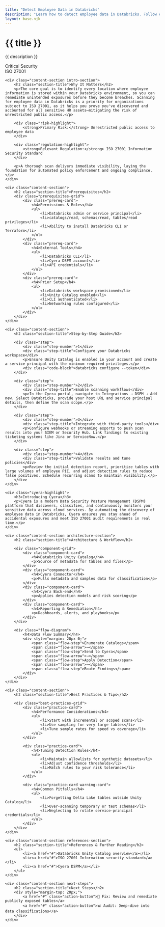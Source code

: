```yaml
---
title: "Detect Employee Data in Databricks"
description: "Learn how to detect employee data in Databricks. Follow our step-by-step guidance & best practices."
layout: base.njk
---
```


<div class="container">
    <div class="header">
        <h1>{{ title }}</h1>
        <p>{{ description }}</p>
        <div class="badge">Critical Security</div>
        <div class="badge regulation">ISO 27001</div>
    </div>

    <div class="content-section intro-section">
        <h2 class="section-title">Why It Matters</h2>
        <p>The core goal is to identify every location where employee information is stored within your Databricks environment, so you can remediate unintended exposures before they become breaches. Scanning for employee data in Databricks is a priority for organizations subject to ISO 27001, as it helps you prove you've discovered and accounted for all sensitive HR assets—mitigating the risk of unrestricted public access.</p>
        
        <div class="risk-highlight">
            <strong>Primary Risk:</strong> Unrestricted public access to employee data
        </div>
        
        <div class="regulation-highlight">
            <strong>Relevant Regulation:</strong> ISO 27001 Information Security Standard
        </div>
        
        <p>A thorough scan delivers immediate visibility, laying the foundation for automated policy enforcement and ongoing compliance.</p>
    </div>

    <div class="content-section">
        <h2 class="section-title">Prerequisites</h2>
        <div class="prerequisites-grid">
            <div class="prereq-card">
                <h4>Permissions & Roles</h4>
                <ul>
                    <li>Databricks admin or service principal</li>
                    <li>catalogs/read, schemas/read, tables/read privileges</li>
                    <li>Ability to install Databricks CLI or Terraform</li>
                </ul>
            </div>
            <div class="prereq-card">
                <h4>External Tools</h4>
                <ul>
                    <li>Databricks CLI</li>
                    <li>Cyera DSPM account</li>
                    <li>API credentials</li>
                </ul>
            </div>
            <div class="prereq-card">
                <h4>Prior Setup</h4>
                <ul>
                    <li>Databricks workspace provisioned</li>
                    <li>Unity Catalog enabled</li>
                    <li>CLI authenticated</li>
                    <li>Networking rules configured</li>
                </ul>
            </div>
        </div>
    </div>

    <div class="content-section">
        <h2 class="section-title">Step-by-Step Guide</h2>
        
        <div class="step">
            <div class="step-number">1</div>
            <div class="step-title">Configure your Databricks workspace</div>
            <p>Ensure Unity Catalog is enabled in your account and create a service principal with the minimum required privileges.</p>
            <div class="code-block">databricks configure --token</div>
        </div>

        <div class="step">
            <div class="step-number">2</div>
            <div class="step-title">Enable scanning workflows</div>
            <p>In the Cyera portal, navigate to Integrations → DSPM → Add new. Select Databricks, provide your host URL and service principal details, then define the scan scope.</p>
        </div>

        <div class="step">
            <div class="step-number">3</div>
            <div class="step-title">Integrate with third-party tools</div>
            <p>Configure webhooks or streaming exports to push scan results into your SIEM or Security Hub. Link findings to existing ticketing systems like Jira or ServiceNow.</p>
        </div>

        <div class="step">
            <div class="step-number">4</div>
            <div class="step-title">Validate results and tune policies</div>
            <p>Review the initial detection report, prioritize tables with large volumes of employee PII, and adjust detection rules to reduce false positives. Schedule recurring scans to maintain visibility.</p>
        </div>
    </div>

    <div class="cyera-highlight">
        <h3>Introducing Cyera</h3>
        <p>Cyera is a modern Data Security Posture Management (DSPM) platform that discovers, classifies, and continuously monitors your sensitive data across cloud services. By automating the discovery of employee data in Databricks, Cyera ensures you stay ahead of accidental exposures and meet ISO 27001 audit requirements in real time.</p>
    </div>

    <div class="content-section architecture-section">
        <h2 class="section-title">Architecture & Workflow</h2>
        
        <div class="component-grid">
            <div class="component-card">
                <h4>Databricks Unity Catalog</h4>
                <p>Source of metadata for tables and files</p>
            </div>
            <div class="component-card">
                <h4>Cyera Connector</h4>
                <p>Pulls metadata and samples data for classification</p>
            </div>
            <div class="component-card">
                <h4>Cyera Back-end</h4>
                <p>Applies detection models and risk scoring</p>
            </div>
            <div class="component-card">
                <h4>Reporting & Remediation</h4>
                <p>Dashboards, alerts, and playbooks</p>
            </div>
        </div>

        <div class="flow-diagram">
            <h4>Data Flow Summary</h4>
            <div style="margin: 20px 0;">
                <span class="flow-step">Enumerate Catalogs</span>
                <span class="flow-arrow">→</span>
                <span class="flow-step">Send to Cyera</span>
                <span class="flow-arrow">→</span>
                <span class="flow-step">Apply Detection</span>
                <span class="flow-arrow">→</span>
                <span class="flow-step">Route Findings</span>
            </div>
        </div>
    </div>

    <div class="content-section">
        <h2 class="section-title">Best Practices & Tips</h2>
        
        <div class="best-practices-grid">
            <div class="practice-card">
                <h4>Performance Considerations</h4>
                <ul>
                    <li>Start with incremental or scoped scans</li>
                    <li>Use sampling for very large tables</li>
                    <li>Tune sample rates for speed vs coverage</li>
                </ul>
            </div>
            
            <div class="practice-card">
                <h4>Tuning Detection Rules</h4>
                <ul>
                    <li>Maintain allowlists for synthetic datasets</li>
                    <li>Adjust confidence thresholds</li>
                    <li>Match rules to your risk tolerance</li>
                </ul>
            </div>
            
            <div class="practice-card warning-card">
                <h4>Common Pitfalls</h4>
                <ul>
                    <li>Forgetting Delta Lake tables outside Unity Catalog</li>
                    <li>Over-scanning temporary or test schemas</li>
                    <li>Neglecting to rotate service-principal credentials</li>
                </ul>
            </div>
        </div>
    </div>

    <div class="content-section references-section">
        <h2 class="section-title">References & Further Reading</h2>
        <ul>
            <li><a href="#">Databricks Unity Catalog overview</a></li>
            <li><a href="#">ISO 27001 Information security standard</a></li>
            <li><a href="#">Cyera DSPM</a></li>
        </ul>
    </div>

    <div class="content-section next-steps">
        <h2 class="section-title">Next Steps</h2>
        <div style="margin-top: 20px;">
            <a href="#" class="action-button">🔧 Fix: Review and remediate publicly exposed tables</a>
            <a href="#" class="action-button">📊 Audit: Deep-dive into data classifications</a>
        </div>
    </div>
</div>